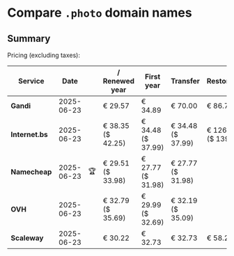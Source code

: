 # Compare `.photo` domain names

## Summary

Pricing (excluding taxes):

| Service | Date |  | / Renewed year | First year | Transfer | Restoration |
|--|--|--|--|--|--|--|
| **Gandi** | 2025-06-23 |  | € 29.57 | € 34.89 | € 70.00 | € 86.76 |
| **Internet.bs** | 2025-06-23 |  | € 38.35<br>($ 42.25) | € 34.48<br>($ 37.99) | € 34.48<br>($ 37.99) | € 126.45<br>($ 139.29) |
| **Namecheap** | 2025-06-23 | 🏆 | € 29.51<br>($ 33.98) | € 27.77<br>($ 31.98) | € 27.77<br>($ 31.98) |  |
| **OVH** | 2025-06-23 |  | € 32.79<br>($ 35.69) | € 29.99<br>($ 32.69) | € 32.19<br>($ 35.09) |  |
| **Scaleway** | 2025-06-23 |  | € 30.22 | € 32.73 | € 32.73 | € 58.26 |
